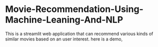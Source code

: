 # Movie-Recommendation-Using-Machine-Leaning-And-NLP
This is a streamlit web application that can recommend various kinds of similar movies based on an user interest. here is a demo,
